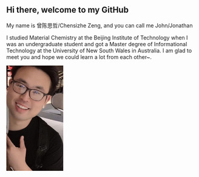 ## Hi there, welcome to my GitHub

My name is 曾陈思哲/Chensizhe Zeng, and you can call me John/Jonathan

I studied Material Chemistry at the Beijing Institute of Technology when I was an undergraduate student and got a Master degree of Informational Technology at the University of New South Wales in Australia.
I am glad to meet you and hope we could learn a lot from each other~.

<img src="https://github.com/gtb-2022-zeng-chensizhe/.github/blob/main/profile/assets/head.jpg" width = "150" />


